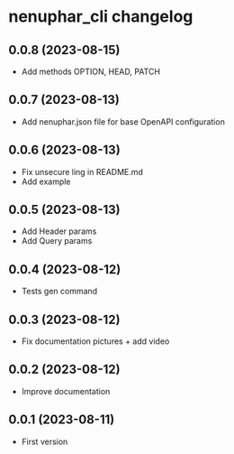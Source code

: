 # nenuphar_cli changelog

## 0.0.8 (2023-08-15)

* Add methods OPTION, HEAD, PATCH

## 0.0.7 (2023-08-13)

* Add nenuphar.json file for base OpenAPI configuration

## 0.0.6 (2023-08-13)

* Fix unsecure ling in README.md
* Add example

## 0.0.5 (2023-08-13)

* Add Header params
* Add Query params

## 0.0.4 (2023-08-12)

* Tests gen command

## 0.0.3 (2023-08-12)

* Fix documentation pictures + add video

## 0.0.2 (2023-08-12)

* Improve documentation

## 0.0.1 (2023-08-11)

* First version